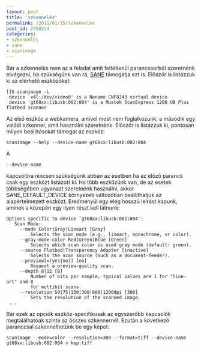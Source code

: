 ```yaml
---
layout: post
title: 'szkennelés'
permalink: /2011/01/15/szkenneles
post_id: 2550224
categories: 
- szkennelés
- sane
- scanimage
---
```


Bár a szkennelés nem az a feladat amit feltétlenül parancssorból szeretnénk elvégezni, ha szükségünk van rá, 
[SANE](http://www.sane-project.org/) támogatja ezt is. 
Először is listázzuk ki az elérhető eszközöket: 
```
[]$ scanimage -L
 device `v4l:/dev/video0' is a Noname CNF8243 virtual device
 device `gt68xx:libusb:002:004' is a Mustek ScanExpress 1200 UB Plus flatbed scanner
```
 Az első eszköz a webkamera, amivel most nem foglalkozunk, a második egy valódi szkenner, amit használni szeretnénk. 
Először is listázzuk ki, pontosan milyen beállításokat támogat az eszköz: 
```
scanimage --help --device-name gt68xx:libusb:002:004
``` 
A 
```
--device-name
```
 kapcsolóra nincsen szükségünk abban az esetben ha az előző parancs csak egy eszközt listázott ki. Ha több eszközünk van, de az esetek többségében ugyanazt szeretnénk használni, akkor SANE_DEFAULT_DEVICE környezeti változóban beállíthatjuk az alapértelmezett eszközt. 
Eredményül egy elég hosszú leírást kapunk, aminek a közepén egy ilyen részt kell látnunk: 
```
Options specific to device `gt68xx:libusb:002:004':
   Scan Mode:
     --mode Color|Gray|Lineart [Gray]
         Selects the scan mode (e.g., lineart, monochrome, or color).
     --gray-mode-color Red|Green|Blue [Green]
         Selects which scan color is used gray mode (default: green).
     --source Flatbed|Transparency Adapter [inactive]
         Selects the scan source (such as a document-feeder).
     --preview[=(yes|no)] [no]
         Request a preview-quality scan.
     --depth 8|12 [8]
         Number of bits per sample, typical values are 1 for "line-art" and 8
         for multibit scans.
     --resolution 50|75|150|300|600|1200dpi [300]
         Sets the resolution of the scanned image.
 ...
``` 
Bár ezek az opciók eszköz-specifikusak az egyszerűbb kapcsolók megtalálhatóak szinte az összes szkennernél. 
Ezután a következő paranccsal szkennelhetünk be egy képet: 
```
scanimage --mode=color --resolution=300 --format=tiff --device-name gt68xx:libusb:002:004 > kep.tiff
```